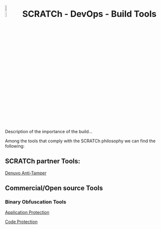 # <img src="../images/build.png" alt ='build'  width="10%" > SCRATCh - DevOps - Build Tools



Description of the importance of the build...


Among the tools that comply with the SCRATCh philosophy we can find the following:


## **SCRATCh partner Tools**:	
[Denuvo Anti-Tamper]



## **Commercial/Open source Tools**

### Binary Obfuscation Tools
[Application Protection] 

[Code Protection]

[Denuvo Anti-Tamper]: /Build/Irdeto/README.md
[Application Protection]: https://digital.ai/application-protection
[Code Protection]: https://www.intertrust.com/products/application-protection/
